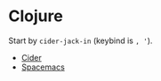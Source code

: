 # Clojure

Start by `cider-jack-in` (keybind is `, '`).

- [Cider](https://cider.mx)
- [Spacemacs](https://github.com/syl20bnr/spacemacs/tree/develop/layers/%2Blang/clojure#quick-start-with-lein)

